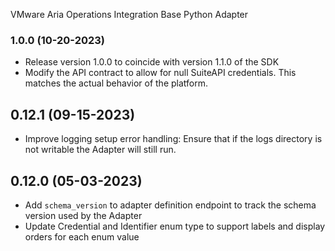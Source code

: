 VMware Aria Operations Integration Base Python Adapter

### 1.0.0 (10-20-2023)
* Release version 1.0.0 to coincide with version 1.1.0 of the SDK
* Modify the API contract to allow for null SuiteAPI credentials. This matches the actual behavior of the platform.

## 0.12.1 (09-15-2023)
* Improve logging setup error handling: Ensure that if the logs directory is not writable the Adapter
  will still run.
## 0.12.0 (05-03-2023)
* Add `schema_version` to adapter definition endpoint to track the schema version used by the Adapter
* Update Credential and Identifier enum type to support labels and display orders for each enum value
